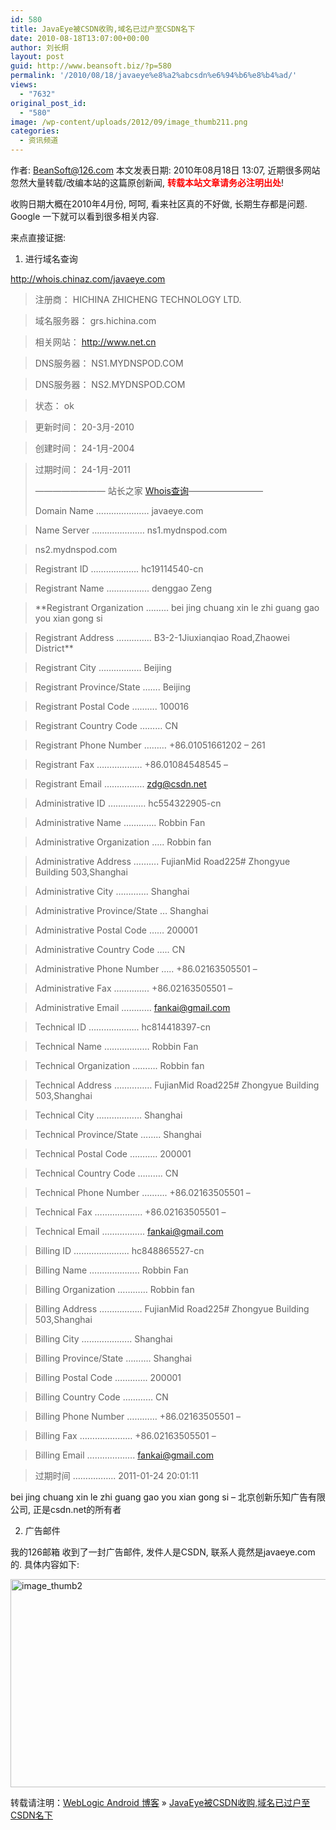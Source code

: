 ```yaml
---
id: 580
title: JavaEye被CSDN收购,域名已过户至CSDN名下
date: 2010-08-18T13:07:00+00:00
author: 刘长炯
layout: post
guid: http://www.beansoft.biz/?p=580
permalink: '/2010/08/18/javaeye%e8%a2%abcsdn%e6%94%b6%e8%b4%ad/'
views:
  - "7632"
original_post_id:
  - "580"
image: /wp-content/uploads/2012/09/image_thumb211.png
categories:
  - 资讯频道
---
```

作者: BeanSoft@126.com 本文发表日期: 2010年08月18日 13:07, 近期很多网站忽然大量转载/改编本站的这篇原创新闻, **<span style="color:#ff0000;">转载本站文章请务必注明出处</span>**!

收购日期大概在2010年4月份, 呵呵, 看来社区真的不好做, 长期生存都是问题. Google 一下就可以看到很多相关内容.

来点直接证据:

1. 进行域名查询

<http://whois.chinaz.com/javaeye.com>

> 注册商： HICHINA ZHICHENG TECHNOLOGY LTD.
  
> 域名服务器： grs.hichina.com
  
> 相关网站： http://www.net.cn
  
> DNS服务器： NS1.MYDNSPOD.COM
  
> DNS服务器： NS2.MYDNSPOD.COM
  
> 状态： ok
  
> 更新时间： 20-3月-2010
  
> 创建时间： 24-1月-2004
  
> 过期时间： 24-1月-2011
> 
> &#8212;&#8212;&#8212;&#8212;&#8212;&#8212;&#8212;&#8212; 站长之家 [Whois查询](http://whois.chinaz.com/)&#8212;&#8212;&#8212;&#8212;&#8212;&#8212;&#8212;&#8212;&#8211;
> 
> Domain Name &#8230;&#8230;&#8230;&#8230;&#8230;&#8230;&#8230; javaeye.com
  
> Name Server &#8230;&#8230;&#8230;&#8230;&#8230;&#8230;&#8230; ns1.mydnspod.com
  
> ns2.mydnspod.com
  
> Registrant ID &#8230;&#8230;&#8230;&#8230;&#8230;&#8230;. hc19114540-cn
  
> Registrant Name &#8230;&#8230;&#8230;&#8230;&#8230;.. denggao Zeng
  
> **Registrant Organization &#8230;&#8230;&#8230; bei jing chuang xin le zhi guang gao you xian gong si
  
> Registrant Address &#8230;&#8230;&#8230;&#8230;.. B3-2-1Jiuxianqiao Road,Zhaowei District**
  
> Registrant City &#8230;&#8230;&#8230;&#8230;&#8230;.. Beijing
  
> Registrant Province/State &#8230;&#8230;. Beijing
  
> Registrant Postal Code &#8230;&#8230;&#8230;. 100016
  
> Registrant Country Code &#8230;&#8230;&#8230; CN
  
> Registrant Phone Number &#8230;&#8230;&#8230; +86.01051661202 &#8211; 261
  
> Registrant Fax &#8230;&#8230;&#8230;&#8230;&#8230;&#8230; +86.01084548545 &#8211;
  
> Registrant Email &#8230;&#8230;&#8230;&#8230;&#8230;. zdg@csdn.net
  
> Administrative ID &#8230;&#8230;&#8230;&#8230;&#8230; hc554322905-cn
  
> Administrative Name &#8230;&#8230;&#8230;&#8230;. Robbin Fan
  
> Administrative Organization &#8230;.. Robbin fan
  
> Administrative Address &#8230;&#8230;&#8230;. FujianMid Road225# Zhongyue Building 503,Shanghai
  
> Administrative City &#8230;&#8230;&#8230;&#8230;. Shanghai
  
> Administrative Province/State &#8230; Shanghai
  
> Administrative Postal Code &#8230;&#8230; 200001
  
> Administrative Country Code &#8230;.. CN
  
> Administrative Phone Number &#8230;.. +86.02163505501 &#8211;
  
> Administrative Fax &#8230;&#8230;&#8230;&#8230;.. +86.02163505501 &#8211;
  
> Administrative Email &#8230;&#8230;&#8230;&#8230; fankai@gmail.com
  
> Technical ID &#8230;&#8230;&#8230;&#8230;&#8230;&#8230;.. hc814418397-cn
  
> Technical Name &#8230;&#8230;&#8230;&#8230;&#8230;&#8230; Robbin Fan
  
> Technical Organization &#8230;&#8230;&#8230;. Robbin fan
  
> Technical Address &#8230;&#8230;&#8230;&#8230;&#8230; FujianMid Road225# Zhongyue Building 503,Shanghai
  
> Technical City &#8230;&#8230;&#8230;&#8230;&#8230;&#8230; Shanghai
  
> Technical Province/State &#8230;&#8230;.. Shanghai
  
> Technical Postal Code &#8230;&#8230;&#8230;.. 200001
  
> Technical Country Code &#8230;&#8230;&#8230;. CN
  
> Technical Phone Number &#8230;&#8230;&#8230;. +86.02163505501 &#8211;
  
> Technical Fax &#8230;&#8230;&#8230;&#8230;&#8230;&#8230;. +86.02163505501 &#8211;
  
> Technical Email &#8230;&#8230;&#8230;&#8230;&#8230;.. fankai@gmail.com
  
> Billing ID &#8230;&#8230;&#8230;&#8230;&#8230;&#8230;&#8230;. hc848865527-cn
  
> Billing Name &#8230;&#8230;&#8230;&#8230;&#8230;&#8230;.. Robbin Fan
  
> Billing Organization &#8230;&#8230;&#8230;&#8230; Robbin fan
  
> Billing Address &#8230;&#8230;&#8230;&#8230;&#8230;.. FujianMid Road225# Zhongyue Building 503,Shanghai
  
> Billing City &#8230;&#8230;&#8230;&#8230;&#8230;&#8230;.. Shanghai
  
> Billing Province/State &#8230;&#8230;&#8230;. Shanghai
  
> Billing Postal Code &#8230;&#8230;&#8230;&#8230;. 200001
  
> Billing Country Code &#8230;&#8230;&#8230;&#8230; CN
  
> Billing Phone Number &#8230;&#8230;&#8230;&#8230; +86.02163505501 &#8211;
  
> Billing Fax &#8230;&#8230;&#8230;&#8230;&#8230;&#8230;&#8230; +86.02163505501 &#8211;
  
> Billing Email &#8230;&#8230;&#8230;&#8230;&#8230;&#8230;. fankai@gmail.com
  
> 过期时间 &#8230;&#8230;&#8230;&#8230;&#8230;.. 2011-01-24 20:01:11

bei jing chuang xin le zhi guang gao you xian gong si &#8211; 北京创新乐知广告有限公司, 正是csdn.net的所有者

2. 广告邮件

我的126邮箱 收到了一封广告邮件, 发件人是CSDN, 联系人竟然是javaeye.com的. 具体内容如下:

<img style="display:inline;border-width:0;" title="image_thumb2" src="http://www.beansoft.biz/wp-content/uploads/2010/08/image_thumb21.png" border="0" alt="image_thumb2" width="893" height="333" />

转载请注明：[WebLogic Android 博客](http://www.beansoft.biz) &raquo; [JavaEye被CSDN收购,域名已过户至CSDN名下](http://www.beansoft.biz/2010/08/18/javaeye%e8%a2%abcsdn%e6%94%b6%e8%b4%ad/)